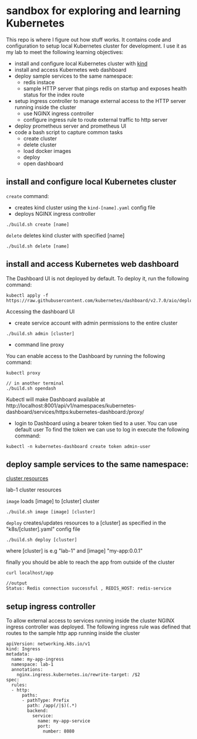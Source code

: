 # sandbox for exploring and learning Kubernetes

This repo is where I figure out how stuff works. It contains code and configuration to setup local Kubernetes cluster for development.
I use it as my lab to meet the following learning objectives:

- install and configure local Kubernetes cluster with [kind](https://kind.sigs.k8s.io/)
- install and access Kubernetes web dashboard  
- deploy sample services to the same namespace:
  - redis instace
  - sample HTTP server that pings redis on startup and exposes health status for the index route
- setup ingress controller to manage external access to the HTTP server running inside the cluster
  - use NGINX ingress controller
  - configure ingress rule to route external traffic to http server
- deploy prometheus server and prometheus UI
- code a bash script to capture common tasks
  - create cluster
  - delete cluster
  - load docker images
  - deploy
  - open dashboard

## install and configure local Kubernetes cluster 

`create` command:
- creates kind cluster using the `kind-[name].yaml` config file
- deploys NGINX ingress controller

```shell
./build.sh create [name]
```

`delete` deletes kind cluster with specified [name]

```shell
./build.sh delete [name]
```

## install and access Kubernetes web dashboard  

The Dashboard UI is not deployed by default. To deploy it, run the following command:

```
kubectl apply -f https://raw.githubusercontent.com/kubernetes/dashboard/v2.7.0/aio/deploy/recommended.yaml
```

Accessing the dashboard UI  

- create service account with admin permissions to the entire cluster 

```shell
./build.sh admin [cluster]
```
- command line proxy

You can enable access to the Dashboard by running the following command:

```
kubectl proxy

// in another terminal
./build.sh opendash
```

Kubectl will make Dashboard available at http://localhost:8001/api/v1/namespaces/kubernetes-dashboard/services/https:kubernetes-dashboard:/proxy/

- login to Dashboard using a bearer token tied to a user. You can use default user
To find the token we can use to log in execute the following command:
```
kubectl -n kubernetes-dashboard create token admin-user
```

## deploy sample services to the same namespace:

[cluster resources](lab-1-cluster.png)

lab-1 cluster resources

`image` loads [image] to [cluster] cluster 

```shell
./build.sh image [image] [cluster]
```

`deploy` creates/updates resources to a [cluster] as specified in the "k8s/[cluster].yaml" config file 

```shell
./build.sh deploy [cluster]
```

where [cluster] is e.g "lab-1" and [image] "my-app:0.0.1"

finally you should be able to reach the app from outside of the cluster 

```
curl localhost/app

//output
Status: Redis connection successful , REDIS_HOST: redis-service
```



## setup ingress controller 

To allow external access to services running inside the cluster NGINX ingress controller was deployed.
The following ingress rule was defined that routes to the sample http app running inside the cluster

```
apiVersion: networking.k8s.io/v1
kind: Ingress
metadata:
  name: my-app-ingress
  namespace: lab-1
  annotations:
    nginx.ingress.kubernetes.io/rewrite-target: /$2
spec:
  rules:
  - http:
      paths:
      - pathType: Prefix
        path: /app(/|$)(.*)
        backend:
          service:
            name: my-app-service
            port:
              number: 8080

```







